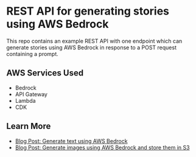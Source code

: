 # REST API for generating stories using AWS Bedrock

This repo contains an example REST API with one endpoint which can generate
stories using AWS Bedrock in response to a POST request containing a prompt.

## AWS Services Used

- Bedrock
- API Gateway
- Lambda
- CDK

## Learn More

- [Blog Post: Generate text using AWS Bedrock](https://conermurphy.com/blog/generating-text-aws-bedrock-lambda-typescript-sdk)
- [Blog Post: Generate images using AWS Bedrock and store them in S3](https://conermurphy.com/blog/image-generation-stable-diffusion-aws-bedrock-typescript)
